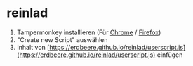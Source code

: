 # reinlad

1. Tampermonkey installieren (Für [Chrome](https://chrome.google.com/webstore/detail/tampermonkey/dhdgffkkebhmkfjojejmpbldmpobfkfo?hl=de) / [Firefox](https://addons.mozilla.org/de/firefox/addon/tampermonkey/))
2. "Create new Script" auswählen
3. Inhalt von [https://erdbeere.github.io/reinlad/userscript.js](https://erdbeere.github.io/reinlad/userscript.js) einfügen
